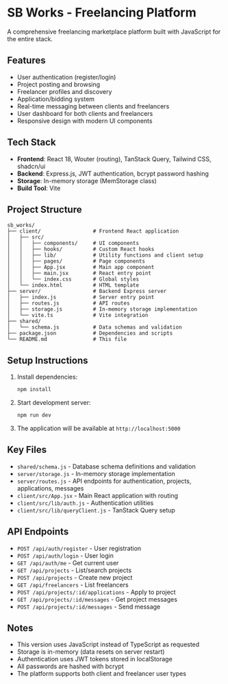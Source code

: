 # SB Works - Freelancing Platform

A comprehensive freelancing marketplace platform built with JavaScript for the entire stack.

## Features

- User authentication (register/login)
- Project posting and browsing
- Freelancer profiles and discovery
- Application/bidding system
- Real-time messaging between clients and freelancers
- User dashboard for both clients and freelancers
- Responsive design with modern UI components

## Tech Stack

- **Frontend**: React 18, Wouter (routing), TanStack Query, Tailwind CSS, shadcn/ui
- **Backend**: Express.js, JWT authentication, bcrypt password hashing
- **Storage**: In-memory storage (MemStorage class)
- **Build Tool**: Vite

## Project Structure

```
sb_works/
├── client/                 # Frontend React application
│   ├── src/
│   │   ├── components/     # UI components
│   │   ├── hooks/          # Custom React hooks
│   │   ├── lib/            # Utility functions and client setup
│   │   ├── pages/          # Page components
│   │   ├── App.jsx         # Main app component
│   │   ├── main.jsx        # React entry point
│   │   └── index.css       # Global styles
│   └── index.html          # HTML template
├── server/                 # Backend Express server
│   ├── index.js            # Server entry point
│   ├── routes.js           # API routes
│   ├── storage.js          # In-memory storage implementation
│   └── vite.ts             # Vite integration
├── shared/
│   └── schema.js           # Data schemas and validation
├── package.json            # Dependencies and scripts
└── README.md               # This file
```

## Setup Instructions

1. Install dependencies:
   ```bash
   npm install
   ```

2. Start development server:
   ```bash
   npm run dev
   ```

3. The application will be available at `http://localhost:5000`

## Key Files

- `shared/schema.js` - Database schema definitions and validation
- `server/storage.js` - In-memory storage implementation
- `server/routes.js` - API endpoints for authentication, projects, applications, messages
- `client/src/App.jsx` - Main React application with routing
- `client/src/lib/auth.js` - Authentication utilities
- `client/src/lib/queryClient.js` - TanStack Query setup

## API Endpoints

- `POST /api/auth/register` - User registration
- `POST /api/auth/login` - User login
- `GET /api/auth/me` - Get current user
- `GET /api/projects` - List/search projects
- `POST /api/projects` - Create new project
- `GET /api/freelancers` - List freelancers
- `POST /api/projects/:id/applications` - Apply to project
- `GET /api/projects/:id/messages` - Get project messages
- `POST /api/projects/:id/messages` - Send message

## Notes

- This version uses JavaScript instead of TypeScript as requested
- Storage is in-memory (data resets on server restart)
- Authentication uses JWT tokens stored in localStorage
- All passwords are hashed with bcrypt
- The platform supports both client and freelancer user types